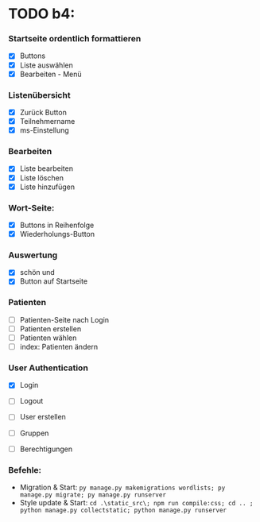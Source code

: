 # TODO b4:

### Startseite ordentlich formattieren
- [x] Buttons
- [x] Liste auswählen
- [x] Bearbeiten - Menü

### Listenübersicht
- [x] Zurück Button
- [x] Teilnehmername
- [x] ms-Einstellung

### Bearbeiten
- [x] Liste bearbeiten
- [x] Liste löschen
- [x] Liste hinzufügen

### Wort-Seite:
- [x] Buttons in Reihenfolge
- [x] Wiederholungs-Button

### Auswertung
- [x] schön und 
- [x] Button auf Startseite

### Patienten
- [ ] Patienten-Seite nach Login
- [ ] Patienten erstellen
- [ ] Patienten wählen
- [ ] index: Patienten ändern

### User Authentication
- [x] Login
- [ ] Logout
- [ ] User erstellen
- [ ] Gruppen
- [ ] Berechtigungen


### Befehle:

- Migration & Start:
```py manage.py makemigrations wordlists; py manage.py migrate; py manage.py runserver```
- Style update & Start: 
```cd .\static_src\; npm run compile:css; cd .. ; python manage.py collectstatic; python manage.py runserver```